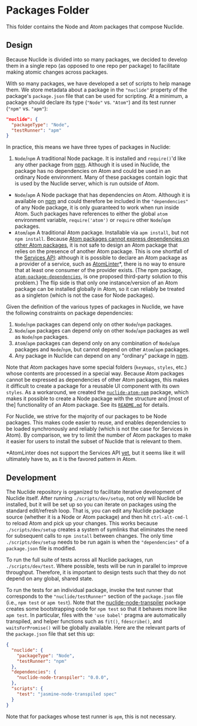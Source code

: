 # Packages Folder

This folder contains the Node and Atom packages that compose Nuclide.

## Design

Because Nuclide is divided into so many packages, we decided to develop
them in a single repo (as opposed to one repo per package) to facilitate
making atomic changes across packages.

With so many packages, we have developed a set of scripts to
help manage them. We store metadata about a package in the `"nuclide"`
property of the package's `package.json` file that can be used for
scripting. At a minimum, a package should declare its type (`"Node"` vs.
`"Atom"`) and its test runner (`"npm"` vs. `"apm"`):

```json
"nuclide": {
  "packageType": "Node",
  "testRunner": "apm"
}
```

In practice, this means we have three types of packages in Nuclide:

1. `Node`/`npm` A traditional Node package. It is installed and `require()`'d like
any other package from [npm](https://www.npmjs.org/). Although it is used in
Nuclide, the package has no dependencies on Atom and could be used in an ordinary
Node environment. Many of these packages contain logic that is used by the
Nuclide server, which is run outside of Atom.
* `Node`/`apm` A Node package that has dependencies on Atom. Although it is
available on [npm](https://www.npmjs.org/) and could therefore be included
in the `"dependencies"` of any Node package, it is only guaranteed to work when
run inside Atom. Such packages have references to either the global `atom`
environment variable, `require('atom')` or `require` other `Node`/`apm`
packages.
* `Atom`/`apm` A traditional Atom package. Installable via `apm install`,
but not `npm install`. Because
[Atom packages cannot express dependencies on other Atom packages](https://github.com/atom/atom/issues/2412),
it is not safe to design an Atom package that relies on the presence of another
Atom package. This is one shortfall of the
[Services API](http://blog.atom.io/2015/03/25/new-services-API.html): although
it is possible to declare an Atom package as a provider of a service, such as
[AtomLinter](https://github.com/AtomLinter/Linter)*, there is no way to ensure
that at least one consumer of the provider exists.
(The npm package, [`atom-package-dependencies`](https://www.npmjs.com/package/atom-package-dependencies),
is one proposed third-party solution to this problem.)
The flip side is that only one instance/version of an Atom package can be installed globally in
Atom, so it can reliably be treated as a singleton (which is not the case for Node packages).

Given the definition of the various types of packages in Nuclide, we have the following
constraints on package dependencies:

1. `Node`/`npm` packages can depend only on other `Node`/`npm` packages.
2. `Node`/`apm` packages can depend only on other `Node`/`apm` packages as well
as `Node`/`npm` packages.
3. `Atom`/`apm` packages can depend only on any combination of `Node`/`apm` packages
and `Node`/`npm`, but cannot depend on other `Atom`/`apm` packages.
4. Any package in Nuclide can depend on any "ordinary" package in [npm](https://www.npmjs.org/).

Note that Atom packages have some special folders (`keymaps`, `styles`, etc.) whose
contents are processed in a special way. Because Atom packages cannot be expressed
as dependencies of other Atom packages, this makes it difficult to create a package for a
reusable UI component with its own `styles`. As a workaround, we created the
[`nuclide-atom-npm`](./nuclide/atom-npm) package, which makes it possible to create a
Node package with the structure and [most of the] functionality of an Atom package. See its
[`README.md`](./nuclide/atom-npm/README.md) for details.

For Nuclide, we strive for the majority of our packages to be Node packages. This makes code
easier to reuse, and enables dependencies to be loaded synchronously and reliably (which is not
the case for Services in Atom). By comparison, we try to limit the number of Atom packages to make
it easier for users to install the subset of Nuclide that is relevant to them.

*AtomLinter does not support the Services API
[yet](https://github.com/AtomLinter/Linter/pull/432),
but it seems like it will ultimately have to, as it is the favored pattern in Atom.

## Development

The Nuclide repository is organized to facilitate iterative development of Nuclide itself.
After running `./scripts/dev/setup`, not only will Nuclide be installed, but it will be
set up so you can iterate on packages using the standard edit/refresh loop. That is,
you can edit any Nuclide package source (whether it is a Node or Atom package) and then
hit `ctrl-alt-cmd-l` to reload Atom and pick up your changes. This works because
`./scripts/dev/setup` creates a system of symlinks that eliminates the need for subsequent
calls to `npm install` between changes. The only time `./scripts/dev/setup` needs to be run
again is when the `"dependencies"` of a `package.json` file is modified.

To run the full suite of tests across all Nuclide packages, run `./scripts/dev/test`.
Where possible, tests will be run in parallel to improve throughput. Therefore, it is
important to design tests such that they do not depend on any global, shared state.

To run the tests for an individual package, invoke the test runner that corresponds to
the `"nuclide/testRunner"` section of the `package.json` file (i.e., `npm test` or `apm test`).
Note that the [nuclide-node-transpiler](./nuclide/node-transpiler) package creates some
bootstrapping code for `npm test` so that it behaves more like `apm test`. In particular,
files with the `'use babel'` pragma are automatically transpiled, and helper functions such as
`fit()`, `fdescribe()`, and `waitsForPromise()` will be globally available. Here are the
relevant parts of the `package.json` file that set this up:

```json
{
  "nuclide": {
    "packageType": "Node",
    "testRunner": "npm"
  },
  "dependencies": {
    "nuclide-node-transpiler": "0.0.0",
  },
  "scripts": {
    "test": "jasmine-node-transpiled spec"
  }
}
```

Note that for packages whose test runner is `apm`, this is not necessary.
